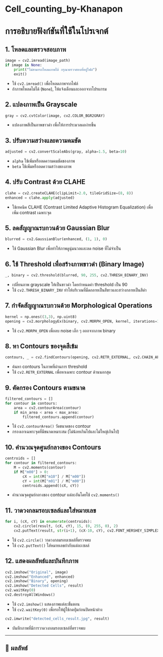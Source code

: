 # Cell_counting_by-Khanapon
# การอธิบายฟังก์ชันที่ใช้ในโปรเจกต์

## 1. โหลดและตรวจสอบภาพ
```python
image = cv2.imread(image_path)
if image is None:
    print("ไม่สามารถโหลดภาพได้ กรุณาตรวจสอบที่อยู่ไฟล์")
    exit()
```
- ใช้ `cv2.imread()` เพื่อโหลดภาพจากไฟล์
- ถ้าภาพโหลดไม่ได้ (`None`), ให้แจ้งเตือนและออกจากโปรแกรม

## 2. แปลงภาพเป็น Grayscale
```python
gray = cv2.cvtColor(image, cv2.COLOR_BGR2GRAY)
```
- แปลงภาพสีเป็นภาพขาวดำ เพื่อให้การประมวลผลง่ายขึ้น

## 3. ปรับความสว่างและความคมชัด
```python
adjusted = cv2.convertScaleAbs(gray, alpha=1.5, beta=10)
```
- `alpha` ใช้เพิ่มหรือลดความคมชัดของภาพ
- `beta` ใช้เพิ่มหรือลดความสว่างของภาพ

## 4. ปรับ Contrast ด้วย CLAHE
```python
clahe = cv2.createCLAHE(clipLimit=2.0, tileGridSize=(8, 8))
enhanced = clahe.apply(adjusted)
```
- ใช้เทคนิค CLAHE (Contrast Limited Adaptive Histogram Equalization) เพื่อเพิ่ม contrast เฉพาะจุด

## 5. ลดสัญญาณรบกวนด้วย Gaussian Blur
```python
blurred = cv2.GaussianBlur(enhanced, (1, 1), 0)
```
- ใช้ Gaussian Blur เพื่อทำให้ภาพดูนุ่มนวลและลด noise ที่ไม่จำเป็น

## 6. ใช้ Threshold เพื่อสร้างภาพขาวดำ (Binary Image)
```python
_, binary = cv2.threshold(blurred, 90, 255, cv2.THRESH_BINARY_INV)
```
- เปลี่ยนภาพ grayscale ให้เป็นขาวดำ โดยกำหนดค่า threshold เป็น 90
- ใช้ `cv2.THRESH_BINARY_INV` ทำให้บริเวณที่มืดกลายเป็นสีขาวและสว่างกลายเป็นสีดำ

## 7. กำจัดสัญญาณรบกวนด้วย Morphological Operations
```python
kernel = np.ones((3,3), np.uint8)
opening = cv2.morphologyEx(binary, cv2.MORPH_OPEN, kernel, iterations=1)
```
- ใช้ `cv2.MORPH_OPEN` เพื่อลบ noise เล็ก ๆ ออกจากภาพ binary

## 8. หา Contours ของจุดสีเข้ม
```python
contours, _ = cv2.findContours(opening, cv2.RETR_EXTERNAL, cv2.CHAIN_APPROX_SIMPLE)
```
- ค้นหา contours ในภาพที่ผ่านการ threshold
- ใช้ `cv2.RETR_EXTERNAL` เพื่อหาเฉพาะ contour ด้านนอกสุด

## 9. คัดกรอง Contours ตามขนาด
```python
filtered_contours = []
for contour in contours:
    area = cv2.contourArea(contour)
    if min_area < area < max_area:
        filtered_contours.append(contour)
```
- ใช้ `cv2.contourArea()` วัดขนาดของ contour
- กรองเอาเฉพาะจุดที่มีขนาดเหมาะสม (ไม่น้อยเกินไปและไม่ใหญ่เกินไป)

## 10. คำนวณจุดศูนย์กลางของ Contours
```python
centroids = []
for contour in filtered_contours:
    M = cv2.moments(contour)
    if M["m00"] > 0:
        cX = int(M["m10"] / M["m00"])
        cY = int(M["m01"] / M["m00"])
        centroids.append((cX, cY))
```
- คำนวณจุดศูนย์กลางของ contour แต่ละอันโดยใช้ `cv2.moments()`

## 11. วาดวงกลมรอบเซลล์และใส่หมายเลข
```python
for i, (cX, cY) in enumerate(centroids):
    cv2.circle(result, (cX, cY), 15, (0, 255, 0), 2)
    cv2.putText(result, str(i+1), (cX-10, cY), cv2.FONT_HERSHEY_SIMPLEX, 0.5, (255, 0, 0), 2)
```
- ใช้ `cv2.circle()` วาดวงกลมรอบเซลล์ที่ตรวจพบ
- ใช้ `cv2.putText()` ใส่หมายเลขกำกับแต่ละเซลล์

## 12. แสดงผลลัพธ์และบันทึกภาพ
```python
cv2.imshow("Original", image)
cv2.imshow("Enhanced", enhanced)
cv2.imshow("Binary", opening)
cv2.imshow("Detected Cells", result)
cv2.waitKey(0)
cv2.destroyAllWindows()
```
- ใช้ `cv2.imshow()` แสดงภาพแต่ละขั้นตอน
- ใช้ `cv2.waitKey(0)` เพื่อรอให้ผู้ใช้กดปุ่มก่อนปิดหน้าต่าง

```python
cv2.imwrite("detected_cells_result.jpg", result)
```
- บันทึกภาพที่มีการวาดวงกลมรอบเซลล์ที่ตรวจพบ

---

## 🔹 ผลลัพธ์


